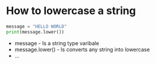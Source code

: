 # How to lowercase a string

```python
message = "HELLO WORLD"
print(message.lower())
```      

- message - Is a string type varibale
- message.lower() - Is converts any string into lowercase
- ...